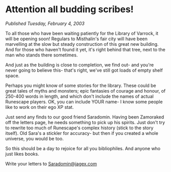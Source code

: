 # Attention all budding scribes!
*Published Tuesday, February 4, 2003*

To all those who have been waiting patiently for the Library of Varrock, it will be opening soon! Regulars to Misthalin's fair city will have been marvelling at the slow but steady construction of this great new building. And for those who haven't found it yet, it's right behind that tree, next to the man who stands there sometimes.

And just as the building is close to completion, we find out- and you're never going to believe this- that's right, we've still got loads of empty shelf space.

Perhaps you might know of some stories for the library. These could be great tales of myths and monsters; epic fantasies of courage and honour, of 250-400 words in length, and which don't include the names of actual Runescape players. OK, you can include YOUR name- I know some people like to work on their ego XP stat.

Just send any finds to our good friend Saradomin. Having been Zamoraked off the letters page, he needs something to pick up his spirits. Just don't try to rewrite too much of Runescape's complex history (stick to the story itself). Old Sara's a stickler for accuracy- but then if you created a whole universe, you would be too.

So this should be a day to rejoice for all you bibliophiles. And anyone who just likes books.

Write your letters to Saradomin@jagex.com
